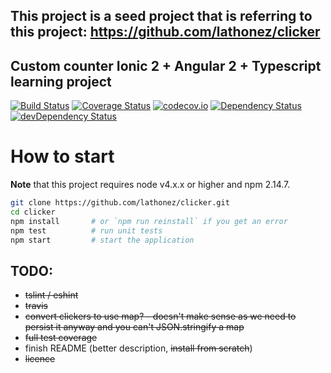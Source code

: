 ## This project is a seed project that is referring to this project: https://github.com/lathonez/clicker 

## Custom counter Ionic 2 + Angular 2 + Typescript learning project
[![Build Status](https://travis-ci.org/lathonez/clicker.svg?branch=master)](https://travis-ci.org/lathonez/clicker) [![Coverage Status](https://coveralls.io/repos/lathonez/clicker/badge.svg?branch=master&service=github)](https://coveralls.io/github/lathonez/clicker?branch=master) [![codecov.io](https://codecov.io/github/lathonez/clicker/coverage.svg?branch=master)](https://codecov.io/github/lathonez/clicker?branch=master) [![Dependency Status](https://david-dm.org/lathonez/clicker.svg)](https://david-dm.org/lathonez/clicker) [![devDependency Status](https://david-dm.org/lathonez/clicker/dev-status.svg)](https://david-dm.org/lathonez/clicker#info=devDependencies)

# How to start

**Note** that this project requires node v4.x.x or higher and npm 2.14.7.

```bash
git clone https://github.com/lathonez/clicker.git
cd clicker
npm install       # or `npm run reinstall` if you get an error
npm test          # run unit tests
npm start         # start the application
```

## TODO:
* ~~tslint / eshint~~
* ~~travis~~
* ~~convert clickers to use map? - doesn't make sense as we need to persist it anyway and you can't JSON.stringify a map~~
* ~~full test coverage~~
* finish README (better description, ~~install from scratch~~)
* ~~licence~~
